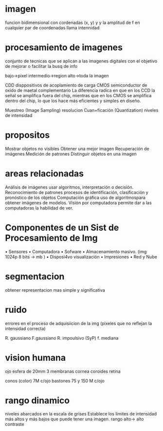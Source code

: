 # imagen
funcion bidimensional con cordenadas (x, y) y y la amplitud de f en cualquier par de coordenadas llama intennidad

# procesamiento de imagenes
conjunto de tecnicas que se aplican a las imagenes digitales con el objetivo de mejorar o facilitar la busq de info

bajo->pixel
intermedio->region
alto->toda la imagen

CDD disppositivos de acoplamiento de carga
CMOS semiconductor de oxido de maetal complementario
La diferencia radica en que en los CCD la señal se amplifica fuera del chip, mientras que en los CMOS se amplifica dentro del chip, lo que los hace más eficientes y simples en diseño.

Muestreo (Image Sampling) resolucion
Cuan+ficación (Quantization) niveles de intensidad

# propositos
Mostrar objetos no visibles
Obtener una mejor imagen
Recuperación de imágenes
Medición de patrones
Distinguir objetos en una imagen

# areas relacionadas
Análisis de imágenes usar algoritmos, interpretación o decisión.
Reconocimiento de patrones procesos de identificación, clasificación y pronóstico de los objetos 
Computación gráfica uso de algoritmospara obtener imágenes de modelos.
Visión por computadora permite dar a las computadoras la habilidad de ver.

# Componentes de un Sist de Procesamiento de Img
• Sensores
• Computadora
• Sofware 
• Almacenamiento masivo. (img 1024p 8 bits -> mb )
• Disposi4vo visualización
• Impresiones
• Red y Nube

# segmentacion 
obtener representacion mas simple y significativa

# ruido
errores en el proceso de adquisiicion de la img
(pixeles que no reflejan la intensidad correcta)

R. gaussiano    F.gaussiano
R. impoulsivo (SyP) f. mediana

# vision humana
ojo esfera de 20mm
3 membranas cornea coroides retina

conos (color) 7M c/ojo
bastones 75 y 150 M c/ojo

# rango dinamico
niveles abarcados en la escala de grises
Establece los límites de intensidad más altos y más bajos que puede tener una imagen.
rango alto-> alto contraste